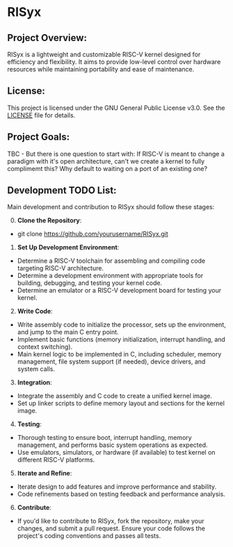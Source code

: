 # RISyx

## Project Overview:

RISyx is a lightweight and customizable RISC-V kernel designed for efficiency and flexibility. It aims to provide low-level control over hardware resources while maintaining portability and ease of maintenance.

## License:

This project is licensed under the GNU General Public License v3.0. See the [LICENSE](LICENSE) file for details.

## Project Goals:

TBC - But there is one question to start with:  If RISC-V is meant to change a
paradigm with it's open architecture, can't we create a kernel to fully
complimemt this? Why default to waiting on a port of an existing one?

## Development TODO List:

Main development and contribution to RISyx should follow these stages:

0. **Clone the Repository**: 
- git clone https://github.com/yourusername/RISyx.git

1. **Set Up Development Environment**:
- Determine a RISC-V toolchain for assembling and compiling code targeting RISC-V architecture.
- Determine a development environment with appropriate tools for building, debugging, and testing your kernel code.
- Determine an emulator or a RISC-V development board for testing your kernel.

2. **Write Code**:
- Write assembly code to initialize the processor, sets up the environment, and jump to the main C entry point.
- Implement basic functions (memory initialization, interrupt handling, and context switching).
- Main kernel logic to be implemented in C, including scheduler, memory management, file system support (if needed), device drivers, and system calls.

3. **Integration**:
- Integrate the assembly and C code to create a unified kernel image.
- Set up linker scripts to define memory layout and sections for the kernel image.

4. **Testing**:
- Thorough testing to ensure boot, interrupt handling, memory management, and performs basic system operations as expected.
- Use emulators, simulators, or hardware (if available) to test kernel on different RISC-V platforms.

5. **Iterate and Refine**:
- Iterate design to add features and improve performance and stability.
- Code refinements based on testing feedback and performance analysis.

6. **Contribute**:
- If you'd like to contribute to RISyx, fork the repository, make your changes, and submit a pull request. Ensure your code follows the project's coding conventions and passes all tests.

